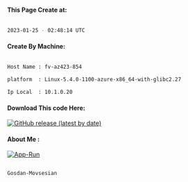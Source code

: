 
   
#### This Page Create at:

```bash

2023-01-25 - 02:48:14 UTC

```

#### Create By Machine:

```bash

Host Name : fv-az423-854

platform  : Linux-5.4.0-1100-azure-x86_64-with-glibc2.27

Ip Local  : 10.1.0.20

```
#### Download This code Here:

[![GitHub release (latest by date)](https://img.shields.io/github/v/release/Gosdan-Movsesian/Gosdan?style=for-the-badge&label=Download)](https://github.com/Gosdan-Movsesian/Gosdan/releases) 

</p> 

#### About Me :

[![App-Run](https://github.com/Gosdan-Movsesian/Gosdan/actions/workflows/App-Run.yml/badge.svg)](https://github.com/Gosdan-Movsesian/Gosdan/actions/workflows/App-Run.yml)

```bash

Gosdan-Movsesian

```

